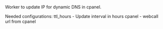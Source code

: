 Worker to update IP for dynamic DNS in cpanel.

Needed configurations:
ttl_hours - Update interval in hours
cpanel - webcall url from cpanel
